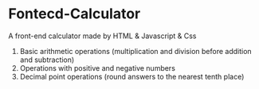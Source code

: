 # Fontecd-Calculator
A front-end calculator made by HTML &amp; Javascript &amp; Css

1) Basic arithmetic operations (multiplication and division before addition and subtraction)
2) Operations with positive and negative numbers
3) Decimal point operations (round answers to the nearest tenth place)
